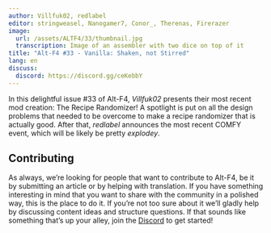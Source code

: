 ```yaml
---
author: Villfuk02, redlabel
editor: stringweasel, Nanogamer7, Conor_, Therenas, Firerazer
image:
  url: /assets/ALTF4/33/thumbnail.jpg
  transcription: Image of an assembler with two dice on top of it
title: "Alt-F4 #33 - Vanilla: Shaken, not Stirred"
lang: en
discuss:
  discord: https://discord.gg/ceKebbY
---
```


In this delightful issue #33 of Alt-F4, *Villfuk02* presents their most recent mod creation: The Recipe Randomizer! A spotlight is put on all the design problems that needed to be overcome to make a recipe randomizer that is actually good. After that, *redlabel* announces the most recent COMFY event, which will be likely be pretty *explodey*.

## Contributing

As always, we’re looking for people that want to contribute to Alt-F4, be it by submitting an article or by helping with translation. If you have something interesting in mind that you want to share with the community in a polished way, this is the place to do it. If you’re not too sure about it we’ll gladly help by discussing content ideas and structure questions. If that sounds like something that’s up your alley, join the [Discord](https://discord.gg/nxnCFkb) to get started!
